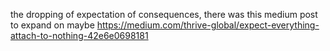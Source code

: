 the dropping of expectation of consequences, there was this medium post to expand on maybe
https://medium.com/thrive-global/expect-everything-attach-to-nothing-42e6e0698181